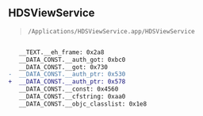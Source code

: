 ## HDSViewService

> `/Applications/HDSViewService.app/HDSViewService`

```diff

   __TEXT.__eh_frame: 0x2a8
   __DATA_CONST.__auth_got: 0xbc0
   __DATA_CONST.__got: 0x730
-  __DATA_CONST.__auth_ptr: 0x530
+  __DATA_CONST.__auth_ptr: 0x578
   __DATA_CONST.__const: 0x4560
   __DATA_CONST.__cfstring: 0xaa0
   __DATA_CONST.__objc_classlist: 0x1e8

```

